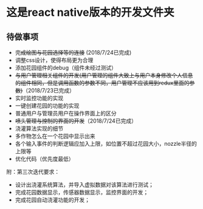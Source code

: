 # 这是react native版本的开发文件夹

## 待做事项  
 
- ~~完成绘图与花园选择等的连接~~ (2018/7/24已完成)  
- 调整css设计，使得布局更为合理  
- 添加花园组件的debug（组件未经过测试）
- ~~与用户管理相关组件的开发(用户管理的组件大致上与用户本身修改个人信息的组件相同，但是调用函数的参数不同，用户管理不应该用到redux里面的参数)~~（2018/7/23已完成）
- 实时监控功能的实现  
- 一键创建花园的功能的实现  
- 普通用户与管理员用户在操作界面上的区分  
- ~~喷头管理与控制的界面的开发~~（2018/7/24已完成）
- 浇灌算法实现的细节
- 多作物怎么在一个花园中显示出来
- 各个输入事件的判断逻辑应加入上限，如位置不超过花园大小，nozzle半径的上限等
- 优化代码（优先度最低）

附：第三次迭代要求： 
- 设计出浇灌系统算法，并导入虚拟数据对该算法进行测试； 
- 完成花园数据显示，传感器数据显示，监控界面的开发； 
- 完成花园自动浇灌功能的开发； 

